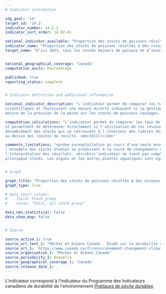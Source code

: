 ```yaml
---
# Indicator information

sdg_goal: '14'
target_id: '14.2'
indicator_number: 14.2.1
indicator_sort_order: 14-02-01

national_indicator_available: "Proportion des stocks de poissons récoltés à des niveaux considérés durables"
indicator_name: "Proportion des stocks de poissons récoltés à des niveaux considérés durables"
target_name: "D’ici 2023, tous les stocks majeurs de poisons et d’invertébrés sont gérés et récoltés à des niveaux considérés durables, partant de 96 % en 2016"


national_geographical_coverage: 'Canada'
computation_units: Pourcentage

published: true
reporting_status: complete


# Indicator definition and additional information

national_indicator_description: "L'indicateur permet de comparer les taux de récolte avec les limites de récolte établies. Ces limites sont fondées sur des données 
scientifiques et fournissent une mesure directe indiquant si la gestion de l'utilisation de ces ressources respecte les limites des écosystèmes. Cela constitue une 
mesure de la pression de la pêche sur les stocks de poissons sauvages. <em>Environnement et Changement climatique Canada (ECCC)</em>"

computation_calculations: "L'indicateur permet de comparer les taux de récolte avec les limites de récolte. Ces limites sont fondées sur des données scientifiques 
et permettent de déterminer directement si l'utilisation de ces ressources est gérée à l'intérieur des limites de l'écosystème. L'indicateur est un simple 
dénombrement des stocks qui se retrouvent à l'intérieur des limites des niveaux d'exploitation de référence, à l'intérieur des autres limites de récolte ou 
au-dessus des limites de récolte. <em>(ECCC)</em>"

comments_limitations: "<p>Une surexploitation au cours d'une seule année ne signifie pas qu'un stock fait l'objet d'une pêche non durable. Cela entraîne plutôt une intervention de gestion. Par exemple, les stocks gérés par l'entremise de quotas sont assujettis à la conciliation des quotas, ce qui signifie que toute surexploitation d'un stock pendant une année est déduite de la limite de récolte établie pour l'année suivante. <br><br>L'Étude sur la durabilité des pêches contient les meilleurs renseignements disponibles. Comme les océans sont vastes et profonds et que les poissons se déplacent entre les habitats, leurs populations sont difficiles à surveiller. <br><br>L'étude résume les renseignements sur une grande variété d'espèces, de régimes de gestion, de types de pêche, de régions géographiques et de contextes socio-économiques. De petits changements dans 
l'ensemble des stocks étudiés se produisent à la suite de changements dans l'évaluation ou la gestion des stocks. Il convient d'en tenir compte dans 
l'interprétation des résultats. <br><br>L'indicateur ne tient pas compte des stocks faisant l'objet d'une pêche s'ils ne répondent pas aux critères des 
principaux stocks. Les algues et les autres plantes aquatiques sont également exclues. <em>(ECCC)</em></p>"


# Graph 

graph_title: "Proportion des stocks de poissons récoltés à des niveaux considérés durables"
graph_type: line

# data_start_values:
#  - field: Stock group
#    value: "Total, all stock group"

data_non_statistical: false
data_show_map: false


# Source

source_active_1: true
source_url_text_1: "Pêches et Océans Canada - Étude sur la durabilité des pêches"
source_url_1: 'https://www.canada.ca/fr/environnement-changement-climatique/services/indicateurs-environnementaux/pratiques-peche-durables.html'
source_organisation_1: "Pêches et Océans Canada"
source_periodicity_1: Annuelle
source_geographical_coverage_1: 'Canada'
source_release_date_1: 
---
```

L'indicateur correspond à l’indicateur du Programme des Indicateurs canadiens de durabilité de l'environnement <a href="https://www.canada.ca/fr/environnement-changement-climatique/services/indicateurs-environnementaux/pratiques-peche-durables.html"> <em>Pratiques de pêche durables</em></a>.
